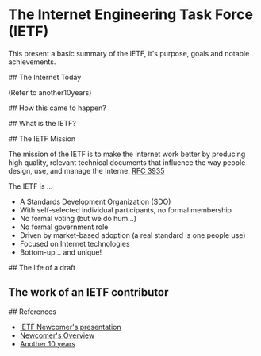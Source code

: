 # The Internet Engineering Task Force (IETF)

This present a basic summary of the IETF, it's purpose, goals and notable achievements.

## The Internet Today

(Refer to another10years)

## How this came to happen?

## What is the IETF?

## The IETF Mission

The mission of the IETF is to make the Internet work better by producing high quality, relevant technical documents that influence the way people design, use, and manage the Interne. [RFC 3935](https://datatracker.ietf.org/doc/rfc3935)

The IETF is ...
* A Standards Development Organization (SDO)
* With self-selected individual participants, no formal membership
* No formal voting (but we do hum...)
* No formal government role
* Driven by market-based adoption (a real standard is one people use)
* Focused on Internet technologies
* Bottom-up... and unique!

## The life of a draft

## The work of an IETF contributor

## References
- [IETF Newcomer's presentation](https://www.youtube.com/playlist?list=PLC86T-6ZTP5hXPJ-n4mwJbZ0BHaNlhTMA)
- [Newcomer's Overview](https://www.ietf.org/about/participate/tutorials/newcomers/overview/)
- [Another 10 years](./another10years.md)